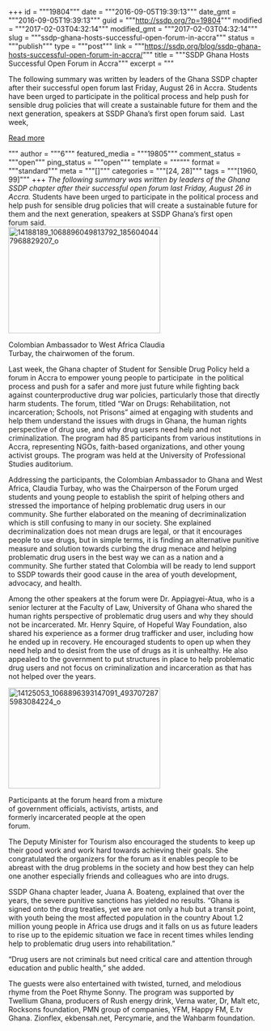 +++
id = """19804"""
date = """2016-09-05T19:39:13"""
date_gmt = """2016-09-05T19:39:13"""
guid = """http://ssdp.org/?p=19804"""
modified = """2017-02-03T04:32:14"""
modified_gmt = """2017-02-03T04:32:14"""
slug = """ssdp-ghana-hosts-successful-open-forum-in-accra"""
status = """publish"""
type = """post"""
link = """https://ssdp.org/blog/ssdp-ghana-hosts-successful-open-forum-in-accra/"""
title = """SSDP Ghana Hosts Successful Open Forum in Accra"""
excerpt = """<p>The following summary was written by leaders of the Ghana SSDP chapter after their successful open forum last Friday, August 26 in Accra. Students have been urged to participate in the political process and help push for sensible drug policies that will create a sustainable future for them and the next generation, speakers at SSDP Ghana&#8217;s first open forum said.  Last week,</p>
<div class="h10"></div>
<p><a class="more-link2 flat" href="https://ssdp.org/blog/ssdp-ghana-hosts-successful-open-forum-in-accra/">Read more</a></p>
"""
author = """6"""
featured_media = """19805"""
comment_status = """open"""
ping_status = """open"""
template = """"""
format = """standard"""
meta = """[]"""
categories = """[24, 28]"""
tags = """[1960, 99]"""
+++
<span style="font-weight: 400;"><em>The following summary was written by leaders of the Ghana SSDP chapter after their successful open forum last Friday, August 26 in Accra.
</em>
Students have been urged to participate in the political process and help push for sensible drug policies that will create a sustainable future for them and the next generation, speakers at SSDP Ghana&#8217;s first open forum</span><span style="font-weight: 400;"> said. </span>

<div id="attachment_19806" style="width: 310px" class="wp-caption alignright"><a href="/assets/14188189_1068896049813792_1856040447968829207_o.jpg"><img class="wp-image-19806 size-medium" src="http://ssdp.org/assets/14188189_1068896049813792_1856040447968829207_o-300x210.jpg" alt="14188189_1068896049813792_1856040447968829207_o" width="300" height="210" /></a><p class="wp-caption-text">Colombian Ambassador to West Africa Claudia Turbay, the chairwomen of the forum.</p></div>

<span style="font-weight: 400;">Last week, the Ghana chapter of Student for Sensible Drug Policy held a forum in Accra to empower young people to participate  in the political process and push for a safer and more just future while fighting back against counterproductive drug war policies, particularly those that directly harm students. </span><span style="font-weight: 400;">The forum, titled “War on Drugs: Rehabilitation, not incarceration; Schools, not Prisons” aimed at engaging with students and help them understand the issues with drugs in Ghana, the human rights perspective of drug use, and why drug users need help and not criminalization. </span><span style="font-weight: 400;">The program had 85 participants from various institutions in Accra, representing NGOs, faith-based organizations, and other young activist groups. The program was held at the University of Professional Studies auditorium.</span>

<span style="font-weight: 400;">Addressing the participants, the Colombian Ambassador to Ghana and West Africa, Claudia Turbay, who was the Chairperson of the Forum urged students and young people to establish the spirit of helping others and stressed the importance of helping problematic drug users in our community. </span><span style="font-weight: 400;">She further elaborated on the meaning of decriminalization which is still confusing to many in our society. </span><span style="font-weight: 400;">She explained decriminalization does not mean drugs are legal, or that it encourages people to use drugs, but in simple terms, it is finding an alternative punitive measure and solution towards curbing the drug menace and helping problematic drug users in the best way we can as a nation and a community. </span><span style="font-weight: 400;">She further stated that Colombia will be ready to lend support to SSDP towards their good cause in the area of youth development, advocacy, and health. </span>

<span style="font-weight: 400;">Among the other speakers at the forum were Dr. Appiagyei-Atua, who is a senior lecturer at the Faculty of Law, University of Ghana who shared the human rights perspective of problematic drug users and why they should not be incarcerated. Mr. Henry Squire, of Hopeful Way Foundation, also shared his experience as a former drug trafficker and user, including how he ended up in recovery. </span><span style="font-weight: 400;">He encouraged students to open up when they need help and to desist from the use of drugs as it is unhealthy. He also appealed to the government to put structures in place to help problematic drug users and not focus on criminalization and incarceration as that has not helped over the years. </span>

<div id="attachment_19807" style="width: 310px" class="wp-caption alignleft"><a href="/assets/14125053_1068896393147091_4937072875983084224_o.jpg"><img class="wp-image-19807 size-medium" src="http://ssdp.org/assets/14125053_1068896393147091_4937072875983084224_o-300x199.jpg" alt="14125053_1068896393147091_4937072875983084224_o" width="300" height="199" /></a><p class="wp-caption-text">Participants at the forum heard from a mixture of government officials, activists, artists, and formerly incarcerated people at the open forum.</p></div>

<span style="font-weight: 400;">The Deputy Minister for Tourism also encouraged the students to keep up their good work and work hard towards achieving their goals. She congratulated the organizers for the forum as it enables people to be abreast with the drug problems in the society and how best they can help one another especially friends and colleagues who are into drugs.</span>

<span style="font-weight: 400;">SSDP Ghana chapter leader, Juana A. Boateng, explained that over the years, the severe punitive sanctions has yielded no results. “Ghana is signed onto the drug treaties, yet we are not only a hub but a transit point, with youth being the most affected population in the country About 1.2 million young people in Africa use drugs and it falls on us as future leaders to rise up to the epidemic situation we face in recent times whiles lending help to problematic drug users into rehabilitation.&#8221; </span>

<span style="font-weight: 400;">&#8220;Drug users are not criminals but need critical care and attention through education and public health,&#8221; she added. </span>

<span style="font-weight: 400;">The guests were also entertained with twisted, turned, and melodious rhyme from the Poet Rhyme Sonny. </span><span style="font-weight: 400;">The program was supported by Twellium Ghana, producers of Rush energy drink, Verna water, Dr, Malt etc, Rocksons foundation, PMN group of companies, YFM, Happy FM, E.tv Ghana. Zionflex, ekbensah.net, Percymarie, and the Wahbarm foundation. </span>
